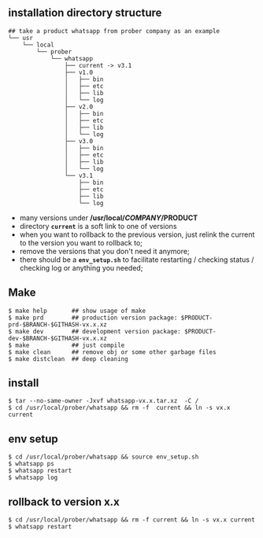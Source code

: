 ## installation directory structure
```
## take a product whatsapp from prober company as an example
└── usr
    └── local
        └── prober
            └── whatsapp
                ├── current -> v3.1
                ├── v1.0
                │   ├── bin
                │   ├── etc
                │   ├── lib
                │   └── log
                ├── v2.0
                │   ├── bin
                │   ├── etc
                │   ├── lib
                │   └── log
                ├── v3.0
                │   ├── bin
                │   ├── etc
                │   ├── lib
                │   └── log
                └── v3.1
                    ├── bin
                    ├── etc
                    ├── lib
                    └── log
```
- many versions under **/usr/local/$COMPANY/$PRODUCT**
- directory **`current`** is a soft link to one of versions
- when you want to rollback to the previous version, just relink the current to the version you want to rollback to;
- remove the versions that you don't need it anymore;
- there should be a **`env_setup.sh`** to facilitate restarting / checking status / checking log or anything you needed;

## Make
```
$ make help       ## show usage of make
$ make prd        ## production version package: $PRODUCT-prd-$BRANCH-$GITHASH-vx.x.xz
$ make dev        ## development version package: $PRODUCT-dev-$BRANCH-$GITHASH-vx.x.xz
$ make            ## just compile
$ make clean      ## remove obj or some other garbage files
$ make distclean  ## deep cleaning
```

## install
```
$ tar --no-same-owner -Jxvf whatsapp-vx.x.tar.xz  -C /
$ cd /usr/local/prober/whatsapp && rm -f  current && ln -s vx.x current
```

## env setup
```
$ cd /usr/local/prober/whatsapp && source env_setup.sh
$ whatsapp ps
$ whatsapp restart
$ whatsapp log
```

## rollback to version x.x
```
$ cd /usr/local/prober/whatsapp && rm -f current && ln -s vx.x current
$ whatsapp restart
```











